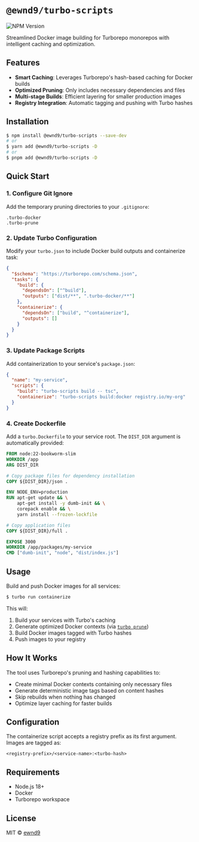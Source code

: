 # `@ewnd9/turbo-scripts`

![NPM Version](https://img.shields.io/npm/v/%40ewnd9%2Fturbo-scripts)

Streamlined Docker image building for Turborepo monorepos with intelligent caching and optimization.

## Features

- **Smart Caching**: Leverages Turborepo's hash-based caching for Docker builds
- **Optimized Pruning**: Only includes necessary dependencies and files
- **Multi-stage Builds**: Efficient layering for smaller production images
- **Registry Integration**: Automatic tagging and pushing with Turbo hashes

## Installation

```sh
$ npm install @ewnd9/turbo-scripts --save-dev
# or
$ yarn add @ewnd9/turbo-scripts -D
# or
$ pnpm add @ewnd9/turbo-scripts -D
```

## Quick Start

### 1. Configure Git Ignore

Add the temporary pruning directories to your `.gitignore`:

```gitignore
.turbo-docker
.turbo-prune
```

### 2. Update Turbo Configuration

Modify your `turbo.json` to include Docker build outputs and containerize task:

```json
{
  "$schema": "https://turborepo.com/schema.json",
  "tasks": {
    "build": {
      "dependsOn": ["^build"],
      "outputs": ["dist/**", ".turbo-docker/**"]
    },
    "containerize": {
      "dependsOn": ["build", "^containerize"],
      "outputs": []
    }
  }
}
```

### 3. Update Package Scripts

Add containerization to your service's `package.json`:

```json
{
  "name": "my-service",
  "scripts": {
    "build": "turbo-scripts build -- tsc",
    "containerize": "turbo-scripts build:docker registry.io/my-org"
  }
}
```

### 4. Create Dockerfile

Add a `turbo.Dockerfile` to your service root. The `DIST_DIR` argument is automatically provided:

```dockerfile
FROM node:22-bookworm-slim
WORKDIR /app
ARG DIST_DIR

# Copy package files for dependency installation
COPY ${DIST_DIR}/json .

ENV NODE_ENV=production
RUN apt-get update && \
    apt-get install -y dumb-init && \
    corepack enable && \
    yarn install --frozen-lockfile

# Copy application files
COPY ${DIST_DIR}/full .

EXPOSE 3000
WORKDIR /app/packages/my-service
CMD ["dumb-init", "node", "dist/index.js"]
```

## Usage

Build and push Docker images for all services:

```sh
$ turbo run containerize
```

This will:
1. Build your services with Turbo's caching
2. Generate optimized Docker contexts (via [`turbo prune`](https://turborepo.com/docs/reference/prune))
3. Build Docker images tagged with Turbo hashes
4. Push images to your registry

## How It Works

The tool uses Turborepo's pruning and hashing capabilities to:

- Create minimal Docker contexts containing only necessary files
- Generate deterministic image tags based on content hashes
- Skip rebuilds when nothing has changed
- Optimize layer caching for faster builds

## Configuration

The containerize script accepts a registry prefix as its first argument. Images are tagged as:

```
<registry-prefix>/<service-name>:<turbo-hash>
```

## Requirements

- Node.js 18+
- Docker
- Turborepo workspace

## License

MIT © [ewnd9](https://ewnd9.com)
